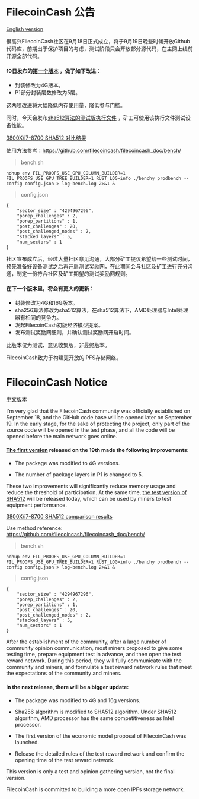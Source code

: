 # FilecoinCash 公告
[English version](#FilecoinCash-Notice)

很高兴FilecoinCash社区在9月18日正式成立，将于9月19日晚些时候开放Github代码库，前期出于保护项目的考虑，测试阶段只会开放部分源代码，在主网上线前开源全部代码。
#### 19日发布的[第一个版本](https://github.com/filecoincash/lotus/releases/tag/v0.5.7-beta) ，做了如下改进：
- 封装修改为4G版本。
- P1部分封装层数修改为5层。

这两项改进将大幅降低内存使用量，降低参与门槛。

同时，今天会发布[sha512算法的测试版执行文件](https://github.com/filecoincash/filecoincash_doc/releases/tag/benchy-sha512-beta) ，矿工可使用该执行文件测试设备性能。 

[3800X/i7-8700 SHA512 对比结果](./bench/README.md)


使用方法参考：https://github.com/filecoincash/filecoincash_doc/bench/

> bench.sh
```
nohup env FIL_PROOFS_USE_GPU_COLUMN_BUILDER=1 FIL_PROOFS_USE_GPU_TREE_BUILDER=1 RUST_LOG=info ./benchy prodbench --config config.json > log-bench.log 2>&1 &
```

> config.json
```
{
	"sector_size" : "4294967296",
	"porep_challenges" : 2,
	"porep_partitions" : 1,
	"post_challenges" : 20,
	"post_challenged_nodes" : 2,
	"stacked_layers" : 5,
	"num_sectors" : 1
}
```

社区宣布成立后，经过大量社区意见沟通，大部分矿工提议希望给一些测试时间，预先准备好设备测试之后再开启测试奖励网，在此期间会与社区及矿工进行充分沟通，制定一份符合社区及矿工期望的测试奖励网规则。


#### 在下一个版本里，将会有更大的更新：

- 封装修改为4G和16G版本。
- sha256算法修改为sha512算法，在sha512算法下，AMD处理器与Intel处理器有相同的竞争力。
- 发起FilecoinCash初版经济模型提案。
- 发布测试奖励网细则，并确认测试奖励网开启时间。

此版本仅为测试、意见收集版，非最终版本。

FilecoinCash致力于构建更开放的IPFS存储网络。

# 

# FilecoinCash Notice

[中文版本](#FilecoinCash-公告)

I'm very glad that the FilecoinCash community was officially established on September 18, and the GitHub code base will be opened later on September 19. In the early stage, for the sake of protecting the project, only part of the source code will be opened in the test phase, and all the code will be opened before the main network goes online.

#### [The first version](https://github.com/filecoincash/lotus/releases/tag/v0.5.7-beta) released on the 19th made the following improvements:  

- The package was modified to 4G versions.

- The number of package layers in P1 is changed to 5.

These two improvements will significantly reduce memory usage and reduce the threshold of participation.
At the same time, [the test version of SHA512](https://github.com/filecoincash/filecoincash_doc/releases/tag/benchy-sha512-beta)  will be released today, which can be used by miners to test equipment performance.

[3800X/i7-8700 SHA512 comparison results](./bench/README.md)

Use method reference: https://github.com/filecoincash/filecoincash_doc/bench/

> bench.sh
```
nohup env FIL_PROOFS_USE_GPU_COLUMN_BUILDER=1 FIL_PROOFS_USE_GPU_TREE_BUILDER=1 RUST_LOG=info ./benchy prodbench --config config.json > log-bench.log 2>&1 &
```

> config.json
```
{
	"sector_size" : "4294967296",
	"porep_challenges" : 2,
	"porep_partitions" : 1,
	"post_challenges" : 20,
	"post_challenged_nodes" : 2,
	"stacked_layers" : 5,
	"num_sectors" : 1
}
```

After the establishment of the community, after a large number of community opinion communication, most miners proposed to give some testing time, prepare equipment test in advance, and then open the test reward network. During this period, they will fully communicate with the community and miners, and formulate a test reward network rules that meet the expectations of the community and miners.

#### In the next release, there will be a bigger update:

- The package was modified to 4G and 16g versions.

- Sha256 algorithm is modified to SHA512 algorithm. Under SHA512 algorithm, AMD processor has the same competitiveness as Intel processor.

- The first version of the economic model proposal of FilecoinCash was launched.

- Release the detailed rules of the test reward network and confirm the opening time of the test reward network.

This version is only a test and opinion gathering version, not the final version.

FilecoinCash is committed to building a more open IPFs storage network.